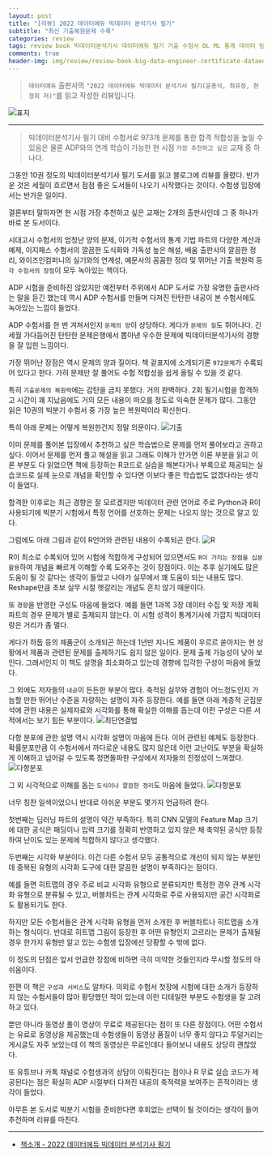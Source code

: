 ```yaml
---  
layout: post  
title: "[리뷰] 2022 데이터에듀 빅데이터 분석기사 필기"  
subtitle: "최신 기출복원문제 수록"  
categories: review  
tags: review book 빅데이터분석기사 데이터에듀 필기 기출 수험서 DL ML 통계 데이터 탐색 EDA 정제 알고리즘    
comments: true  
header-img: img/review/review-book-big-data-engineer-certificate-dataedu-1.png
---  
```

  
> `데이터에듀` 출판사의 `"2022 데이터에듀 빅데이터 분석기사 필기(윤종식, 최유정, 한정희 저)"`를 읽고 작성한 리뷰입니다.  

![표지](https://telegeam.github.io/assets/img/review/review-book-big-data-engineer-certificate-dataedu-1.png)  

---

> 빅데이터분석기사 필기 대비 수험서로 973개 문제를 통한 합격 적합성을 높일 수 있음은 물론 ADP와의 연계 학습이 가능한 현 시점 `가장 추천하고 싶은` 교재 중 하나다.

그동안 10권 정도의 빅데이터분석기사 필기 도서를 읽고 블로그에 리뷰를 올렸다. 반가운 것은 세월이 흐르면서 점점 좋은 도서들이 나오기 시작했다는 것이다. 수험생 입장에서는 반가운 일이다. 

결론부터 말하자면 현 시점 가장 추천하고 싶은 교재는 2개의 출판사인데 그 중 하나가 바로 본 도서이다.

시대고시 수험서의 엄청난 양의 문제, 이기적 수험서의 통계 기법 파트의 다양한 계산과 예제, 이지패스 수험서의 깔끔한 도식화와 가독성 높은 해설, 배움 출판사의 깔끔한 정리, 와이즈인컴퍼니의 실기와의 연계성, 예문사의 꼼꼼한 정리 및 뛰어난 기출 복원력 등 `각 수험서의 장점`이 모두 녹아있는 책이다.

ADP 시험을 준비하진 않았지만 예전부터 주위에서 ADP 도서로 가장 유명한 출판사라는 말을 듣긴 했는데 역시 ADP 수험서를 만들며 다져진 탄탄한 내공이 본 수험서에도 녹아있는 느낌이 들었다. 

ADP 수험서를 한 번 겨쳐서인지 `문제의 양`이 상당하다. 게다가 `문제의 질`도 뛰어나다. 긴 세월 가다듬어진 탄탄한 문제은행에서 뽑아낸 우수한 문제에 빅데이터분석기사의 경향을 잘 입힌 느낌이다.

가장 뛰어난 장점은 역시 문제의 양과 질이다. 책 겉표지에 소개되기론 `972문제`가 수록되어 있다고 한다. 가히 문제만 잘 풀어도 수험 적합성을 쉽게 올릴 수 있을 것 같다. 

특히 `기출문제의 복원력`에는 감탄을 금치 못했다. 거의 완벽하다. 2회 필기시험을 합격하고 시간이 꽤 지났음에도 거의 모든 내용이 떠오를 정도로 익숙한 문제가 많다. 그동안 읽은 10권의 빅분기 수험서 중 가장 높은 복원력이라 확신한다. 

특히 아래 문제는 어떻게 복원한건지 정말 의문이다. 
![기출](https://telegeam.github.io/assets/img/review/review-book-big-data-engineer-certificate-dataedu-6.png)  

이미 문제를 풀어본 입장에서 추천하고 싶은 학습법으로 문제를 먼저 풀어보라고 권하고 싶다. 이어서 문제를 먼저 풀고 해설을 읽고 그래도 이해가 안가면 이론 부분을 읽고 이론 부분도 다 읽었으면 책에 등장하는 R코드로 실습을 해본다거나 부록으로 제공되는 실습코드로 실제 눈으로 개념을 확인할 수 있다면 이보다 좋은 학습법도 없겠다라는 생각이 들었다. 

합격한 이후로는 최근 경향은 잘 모르겠지만 빅데이터 관련 언어로 주로 Python과 R이 사용되기에 빅분기 시험에서 특정 언어를 선호하는 문제는 나오지 않는 것으로 알고 있다. 

그럼에도 아래 그림과 같이 R언어와 관련된 내용이 수록되곤 한다. 
![R](https://telegeam.github.io/assets/img/review/review-book-big-data-engineer-certificate-dataedu-3.png)  

R이 최소로 수록되어 있어 시험에 적합하게 구성되어 있으면서도 `R이 가지는 장점을 십분 활용`하여 개념을 빠르게 이해할 수록 도와주는 것이 장점이다. 이는 추후 실기에도 많은 도움이 될 것 같다는 생각이 들었고 나아가 실무에서 꽤 도움이 되는 내용도 많다. Reshape만큼 초보 실무 시절 햇갈리는 개념도 흔치 않기 때문이다. 

또 `경향`을 반영한 구성도 마음에 들었다. 예를 들면 1과목 3장 데이터 수집 및 저장 계획 파트의 경우 문제가 별로 출제되지 않는다. 이 시험 성격이 통계기사에 가깝지 빅데이터랑은 거리가 좀 멀다. 

게다가 하둡 등의 제품군이 소개되곤 하는데 1년만 지나도 제품이 우르르 쏟아지는 현 상황에서 제품과 관련된 문제를 출제하기도 쉽지 않은 일이다. 문제 출제 가능성이 낮아 보인다. 그래서인지 이 책도 설명을 최소화하고 있는데 경향에 입각한 구성이 마음에 들었다. 

그 외에도 저자들의 `내공`이 든든한 부분이 많다. 축적된 실무와 경험이 어느정도인지 가늠할 만한 뛰어난 수준을 자랑하는 설명이 자주 등장한다. 예를 들면 아래 계층적 군집분석에 관한 내용은 실제자료와 시각화를 통해 확실한 이해를 돕는데 이런 구성은 다른 서적에서는 보기 힘든 부분이다. 
![최단연결법](https://telegeam.github.io/assets/img/review/review-book-big-data-engineer-certificate-dataedu-5.png)  

다항 분포에 관한 설명 역시 시각화 설명이 마음에 든다. 이어 관련된 예제도 등장한다. 확률분포만큼 이 수험서에서 까다로운 내용도 많지 않은데 이런 고난이도 부분을 확실하게 이해하고 넘어갈 수 있도록 정면돌파한 구성에서 저자들의 진정성이 느껴졌다. 
![다항분포](https://telegeam.github.io/assets/img/review/review-book-big-data-engineer-certificate-dataedu-4.png)  

그 외 시각적으로 이해를 돕는 `도식이나 깔끔한 정리`도 마음에 들었다. 
![다항분포](https://telegeam.github.io/assets/img/review/review-book-big-data-engineer-certificate-dataedu-2.png)  

너무 칭찬 일색이었으니 반대로 아쉬운 부분도 몇가지 언급하려 한다. 

첫번째는 딥러닝 파트의 설명이 약간 부족하다. 특히 CNN 모델의 Feature Map 크기에 대한 공식은 패딩이나 입력 크기를 정확히 반영하고 있지 않은 채 축약된 공식만 등장하여 난이도 있는 문제에 적합하지 않다고 생각했다. 

두번째는 시각화 부분이다. 이건 다른 수험서 모두 공통적으로 개선이 되지 않는 부분인데 중복된 유형의 시각화 도구에 대한 깔끔한 설명이 부족하다는 점이다. 

예를 들면 히트맵의 경우 주로 비교 시각화 유형으로 분류되지만 특정한 경우 관계 시각화 유형으로 분류될 수 있고, 버블차트는 관계 시각화로 주로 사용되지만 공간 시각화로도 활용되기도 한다.

하지만 모든 수험서들은 관계 시각화 유형을 먼저 소개한 후 버블차트나 히트맵을 소개하는 형식이다. 반대로 히트맵 그림이 등장한 후  어떤 유형인지 고르라는 문제가 출제될 경우 한가지 유형만 알고 있는 수험생 입장에선 당황할 수 밖에 없다. 

이 정도의 단점은 앞서 언급한 장점에 비하면 극히 미약한 것들인지라 무시할 정도의 아쉬움이다. 

한편 이 책은 `구성과 서비스`도 알차다. 의외로 수험서 첫장에 시험에 대한 소개가 등장하지 않는 수험서들이 많아 황당했던 적이 있는데 이런 디테일한 부분도 수험생을 잘 고려하고 있다. 

뿐만 아니라 동영상 풀이 영상이 무료로 제공된다는 점이 또 다른 장점이다. 어떤 수험서는 유료로 동영상을 제공했는데 수험생들이 동영상 품질이 너무 좋지 않다고 투덜거리는 게시글도 자주 보았는데 이 책의 동영상은 무료인데다 들어보니 내용도 상당히 괜찮았다. 

또 유튜브나 카톡 채널로 수험생과의 상담이 이뤄진다는 점이나 R 무료 실습 코드가 제공된다는 점은 확실히 ADP 시절부터 다져진 내공의 축적력을 보여주는 흔적이라는 생각이 들었다. 

아무튼 본 도서로 빅분기 시험을 준비한다면 후회없는 선택이 될 것이라는 생각이 들어 추천하며 리뷰를 마친다.

---

* [책소개 - 2022 데이터에듀 빅데이터 분석기사 필기](http://www.yes24.com/Product/Goods/107703296)
